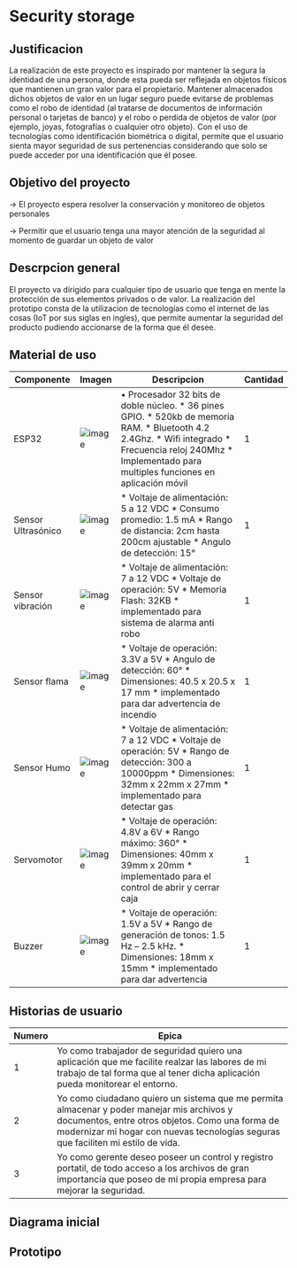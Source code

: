 # Security storage
## Justificacion
La realización de este proyecto es inspirado por mantener la segura la identidad de una persona, donde esta pueda ser reflejada en objetos físicos que mantienen un gran valor para el propietario. Mantener almacenados dichos objetos de valor en un lugar seguro puede evitarse de problemas como el robo de identidad (al tratarse de documentos de información personal o tarjetas de banco) y el robo o perdida de objetos de valor (por ejemplo, joyas, fotografías o cualquier otro objeto). Con el uso de tecnologías como identificación biométrica o digital, permite que el usuario sienta mayor seguridad de sus pertenencias considerando que solo se puede acceder por una identificación que él posee.
## Objetivo del proyecto
-> El proyecto espera resolver la conservación y monitoreo de objetos personales
<p>
-> Permitir que el usuario tenga una mayor atención de la seguridad al momento de guardar un objeto de valor
  
## Descrpcion general
El proyecto va dirigido para cualquier tipo de usuario que tenga en mente la protección de sus elementos privados o de valor. La realización del prototipo consta de la utilizacion de tecnologías como el internet de las cosas (IoT por sus siglas en ingles), que permite aumentar la seguridad del producto pudiendo accionarse de la forma que él desee.
## Material de uso
  
| Componente | Imagen | Descripcion | Cantidad |
|------------|--------|-------------|----------|
|ESP32| ![image](https://user-images.githubusercontent.com/97042355/177398997-ebb97cb2-ff4b-4a45-98bb-c70f8f9ec271.png)| •	Procesador 32 bits de doble núcleo. *	36 pines GPIO. * 520kb de memoria RAM. *	Bluetooth 4.2 2.4Ghz. *	Wifi integrado *	Frecuencia reloj 240Mhz * Implementado para multiples funciones en aplicación móvil|1|
|Sensor Ultrasónico|![image](https://microside.com/wp-content/uploads/2021/10/Ultrasonico-700x347-1.png)|* Voltaje de alimentación: 5 a 12 VDC * Consumo promedio: 1.5 mA * Rango de distancia: 2cm hasta 200cm ajustable * Angulo de detección: 15°|1|
|Sensor vibración|![image](https://www.e-ika.com/images/thumbs/0004703_sensor-de-vibracion-sw-420_600.jpeg)|* Voltaje de alimentación: 7 a 12 VDC * Voltaje de operación: 5V * Memoria Flash: 32KB * implementado para sistema de alarma anti robo |1|  
|Sensor flama|![image](https://uelectronics.com/wp-content/uploads/2017/06/AR0044-Modulo-KY-026-Sensor-de-Flama-v4-1.jpg)|* Voltaje de operación: 3.3V a 5V * Angulo de detección: 60° * Dimensiones: 40.5 x 20.5 x 17 mm * implementado para dar advertencia de incendio|1|
|Sensor Humo|![image](https://leantec.es/wp-content/uploads/2018/02/p_1_3_8_7_1387-MQ-2-modulo-sensor-detector-humo-y-gas-combustible-Arduino.jpg)|* Voltaje de alimentación: 7 a 12 VDC * Voltaje de operación: 5V * Rango de detección: 300 a 10000ppm * Dimensiones: 32mm x 22mm x 27mm * implementado para detectar gas |1| 
|Servomotor|![image](http://robots-argentina.com.ar/didactica/wp-content/uploads/servo-RC.png)|* Voltaje de operación: 4.8V a 6V * Rango máximo: 360° * Dimensiones: 40mm x 39mm x 20mm * implementado para el control de abrir y cerrar caja|1|
|Buzzer|![image](https://www.hwlibre.com/wp-content/uploads/2019/08/buzzer-zumbador.jpg)|* Voltaje de operación: 1.5V a 5V * Rango de generación de tonos:  1.5 Hz – 2.5 kHz. * Dimensiones: 18mm x 15mm * implementado para dar advertencia|1|

## Historias de usuario
| Numero | Epica |
|--------|-------|
|1|Yo como trabajador de seguridad quiero una aplicación que me facilite realzar las labores de mi trabajo de tal forma que al tener dicha aplicación pueda monitorear el entorno. |
|2|Yo como ciudadano quiero un sistema que me permita almacenar y poder manejar mis archivos y documentos, entre otros objetos. Como una forma de modernizar mi hogar con nuevas tecnologías seguras que faciliten mi estilo de vida.|
|3|Yo como gerente deseo poseer un control y registro portatil, de todo acceso a los archivos de gran importancia que poseo de mi propia empresa para mejorar la seguridad.|
## Diagrama inicial

## Prototipo
